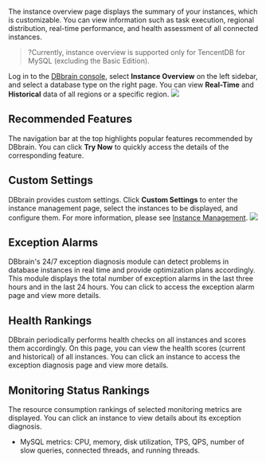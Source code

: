 The instance overview page displays the summary of your instances, which is customizable. You can view information such as task execution, regional distribution, real-time performance, and health assessment of all connected instances.

>?Currently, instance overview is supported only for TencentDB for MySQL (excluding the Basic Edition).


Log in to the [DBbrain console](https://console.cloud.tencent.com/dbbrain/board), select **Instance Overview** on the left sidebar, and select a database type on the right page. You can view **Real-Time** and **Historical** data of all regions or a specific region.
![](https://main.qcloudimg.com/raw/bdc48d6beafc1c61323a1db9001e10a0.png)

## Recommended Features
The navigation bar at the top highlights popular features recommended by DBbrain. You can click **Try Now** to quickly access the details of the corresponding feature.

## Custom Settings
DBbrain provides custom settings. Click **Custom Settings** to enter the instance management page, select the instances to be displayed, and configure them. For more information, please see [Instance Management](https://intl.cloud.tencent.com/document/product/1035/36033).
![](https://main.qcloudimg.com/raw/5a863f31a370d7b11f76adffb5a0c2dc.png)

## Exception Alarms
DBbrain's 24/7 exception diagnosis module can detect problems in database instances in real time and provide optimization plans accordingly. This module displays the total number of exception alarms in the last three hours and in the last 24 hours. You can click to access the exception alarm page and view more details.

## Health Rankings
DBbrain periodically performs health checks on all instances and scores them accordingly. On this page, you can view the health scores (current and historical) of all instances. You can click an instance to access the exception diagnosis page and view more details.

## Monitoring Status Rankings
The resource consumption rankings of selected monitoring metrics are displayed. You can click an instance to view details about its exception diagnosis.
- MySQL metrics: CPU, memory, disk utilization, TPS, QPS, number of slow queries, connected threads, and running threads.
